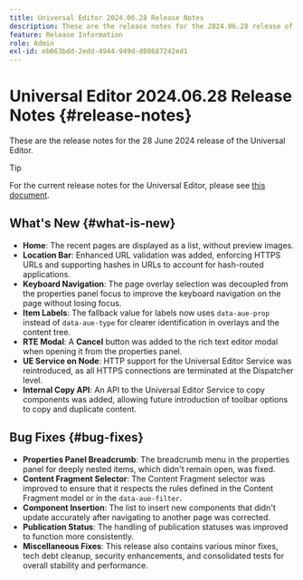 ```yaml
---
title: Universal Editor 2024.06.28 Release Notes
description: These are the release notes for the 2024.06.28 release of the Universal Editor.
feature: Release Information
role: Admin
exl-id: eb663bdd-2edd-4944-949d-d08687242ed1
---
```

# Universal Editor 2024.06.28 Release Notes {#release-notes}

These are the release notes for the 28 June 2024 release of the Universal Editor.

>[!TIP]
>
>For the current release notes for the Universal Editor, please see [this document](/help/release-notes/universal-editor/current.md).

## What's New {#what-is-new}

* **Home**: The recent pages are displayed as a list, without preview images.
* **Location Bar**: Enhanced URL validation was added, enforcing HTTPS URLs and supporting hashes in URLs to account for hash-routed applications.
* **Keyboard Navigation**: The page overlay selection was decoupled from the properties panel focus to improve the keyboard navigation on the page without losing focus.
* **Item Labels**: The fallback value for labels now uses `data-aue-prop` instead of `data-aue-type` for clearer identification in overlays and the content tree.
* **RTE Modal**: A **Cancel** button was added to the rich text editor modal when opening it from the properties panel.
* **UE Service on Node**: HTTP support for the Universal Editor Service was reintroduced, as all HTTPS connections are terminated at the Dispatcher level.
* **Internal Copy API**: An API to the Universal Editor Service to copy components was added, allowing future introduction of toolbar options to copy and duplicate content.

## Bug Fixes {#bug-fixes}

* **Properties Panel Breadcrumb**: The breadcrumb menu in the properties panel for deeply nested items, which didn't remain open, was fixed.
* **Content Fragment Selector**: The Content Fragment selector was improved to ensure that it respects the rules defined in the Content Fragment model or in the `data-aue-filter`.
* **Component Insertion**: The list to insert new components that didn't update accurately after navigating to another page was corrected.
* **Publication Status**: The handling of publication statuses was improved to function more consistently.
* **Miscellaneous Fixes**: This release also contains various minor fixes, tech debt cleanup, security enhancements, and consolidated tests for overall stability and performance.
